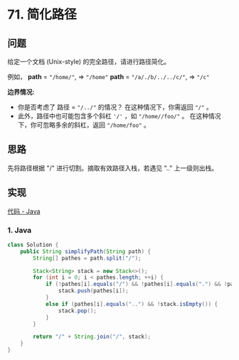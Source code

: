 # 71. 简化路径

## 问题

给定一个文档 (Unix-style) 的完全路径，请进行路径简化。

例如，
**path** = `"/home/"`, => `"/home"`
**path** = `"/a/./b/../../c/"`, => `"/c"`

**边界情况:**

- 你是否考虑了 路径 = `"/../"` 的情况？
  在这种情况下，你需返回 `"/"` 。
- 此外，路径中也可能包含多个斜杠 `'/'` ，如 `"/home//foo/"` 。
  在这种情况下，你可忽略多余的斜杠，返回 `"/home/foo"` 。

## 思路

先将路径根据 "/" 进行切割。摘取有效路径入栈，若遇见 ".." 上一级则出栈。

## 实现

[代码 - Java](Solution.java)

### 1. Java
```java
class Solution {
    public String simplifyPath(String path) {
        String[] pathes = path.split("/");

        Stack<String> stack = new Stack<>();
        for (int i = 0; i < pathes.length; ++i) {
            if (!pathes[i].equals("/") && !pathes[i].equals(".") && !pathes[i].equals("") && !pathes[i].equals("..")) {
                stack.push(pathes[i]);
            }
            else if (pathes[i].equals("..") && !stack.isEmpty()) {
                stack.pop();
            }
        }

        return "/" + String.join("/", stack);
    }
}
```